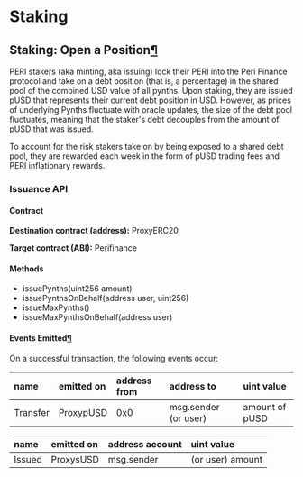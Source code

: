 # Staking

## Staking: Open a Position[¶](https://docs.synthetix.io/integrations/staking/#staking-open-a-position) <a id="staking-open-a-position"></a>

PERI stakers \(aka minting, aka issuing\) lock their PERI into the Peri Finance protocol and take on a debt position \(that is, a percentage\) in the shared pool of the combined USD value of all pynths. Upon staking, they are issued pUSD that represents their current debt position in USD. However, as prices of underlying Pynths fluctuate with oracle updates, the size of the debt pool fluctuates, meaning that the staker's debt decouples from the amount of pUSD that was issued.

To account for the risk stakers take on by being exposed to a shared debt pool, they are rewarded each week in the form of pUSD trading fees and PERI inflationary rewards.

### Issuance API <a id="issuance-api"></a>

#### Contract <a id="contract"></a>

**Destination contract \(address\):** ProxyERC20

 **Target contract \(ABI\):** Perifinance

#### Methods <a id="methods"></a>

* issuePynths\(uint256 amount\) 
* issuePynthsOnBehalf\(address user, uint256\) 
* issueMaxPynths\(\) 
* issueMaxPynthsOnBehalf\(address user\)

#### Events Emitted[¶](https://docs.synthetix.io/integrations/staking/#events-emitted) <a id="events-emitted"></a>

On a successful transaction, the following events occur:

| name | emitted on | address from | address to | uint value |
| :--- | :--- | :--- | :--- | :--- |
| Transfer  | ProxypUSD | 0x0 | msg.sender \(or user\) | amount of pUSD |

| name | emitted on | address account | uint value |
| :--- | :--- | :--- | :--- |
| Issued | ProxysUSD   | msg.sender | \(or user\) amount |



